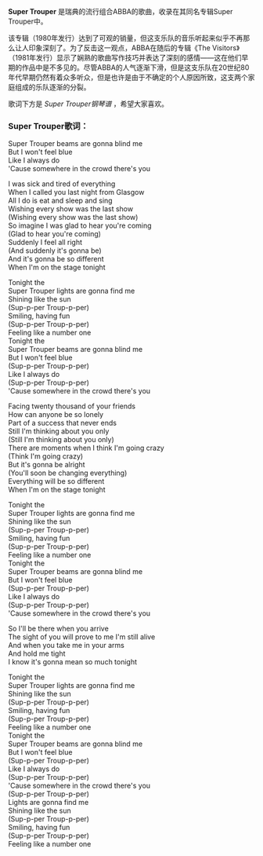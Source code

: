 

**Super Trouper** 是瑞典的流行组合ABBA的歌曲，收录在其同名专辑Super Trouper中。

该专辑（1980年发行）达到了可观的销量，但这支乐队的音乐听起来似乎不再那么让人印象深刻了。为了反击这一观点，ABBA在随后的专辑《The
Visitors》（1981年发行）显示了娴熟的歌曲写作技巧并表达了深刻的感情——这在他们早期的作品中是不多见的。尽管ABBA的人气逐渐下滑，但是这支乐队在20世纪80年代早期仍然有着众多听众，但是也许是由于不确定的个人原因所致，这支两个家庭组成的乐队逐渐的分裂。

歌词下方是 _Super Trouper钢琴谱_ ，希望大家喜欢。

### Super Trouper歌词：

Super Trouper beams are gonna blind me  
But I won't feel blue  
Like I always do  
'Cause somewhere in the crowd there's you

I was sick and tired of everything  
When I called you last night from Glasgow  
All I do is eat and sleep and sing  
Wishing every show was the last show  
(Wishing every show was the last show)  
So imagine I was glad to hear you're coming  
(Glad to hear you're coming)  
Suddenly I feel all right  
(And suddenly it's gonna be)  
And it's gonna be so different  
When I'm on the stage tonight

Tonight the  
Super Trouper lights are gonna find me  
Shining like the sun  
(Sup-p-per Troup-p-per)  
Smiling, having fun  
(Sup-p-per Troup-p-per)  
Feeling like a number one  
Tonight the  
Super Trouper beams are gonna blind me  
But I won't feel blue  
(Sup-p-per Troup-p-per)  
Like I always do  
(Sup-p-per Troup-p-per)  
'Cause somewhere in the crowd there's you

Facing twenty thousand of your friends  
How can anyone be so lonely  
Part of a success that never ends  
Still I'm thinking about you only  
(Still I'm thinking about you only)  
There are moments when I think I'm going crazy  
(Think I'm going crazy)  
But it's gonna be alright  
(You'll soon be changing everything)  
Everything will be so different  
When I'm on the stage tonight

Tonight the  
Super Trouper lights are gonna find me  
Shining like the sun  
(Sup-p-per Troup-p-per)  
Smiling, having fun  
(Sup-p-per Troup-p-per)  
Feeling like a number one  
Tonight the  
Super Trouper beams are gonna blind me  
But I won't feel blue  
(Sup-p-per Troup-p-per)  
Like I always do  
(Sup-p-per Troup-p-per)  
'Cause somewhere in the crowd there's you

So I'll be there when you arrive  
The sight of you will prove to me I'm still alive  
And when you take me in your arms  
And hold me tight  
I know it's gonna mean so much tonight

Tonight the  
Super Trouper lights are gonna find me  
Shining like the sun  
(Sup-p-per Troup-p-per)  
Smiling, having fun  
(Sup-p-per Troup-p-per)  
Feeling like a number one  
Tonight the  
Super Trouper beams are gonna blind me  
But I won't feel blue  
(Sup-p-per Troup-p-per)  
Like I always do  
(Sup-p-per Troup-p-per)  
'Cause somewhere in the crowd there's you  
(Sup-p-per Troup-p-per)  
Lights are gonna find me  
Shining like the sun  
(Sup-p-per Troup-p-per)  
Smiling, having fun  
(Sup-p-per Troup-p-per)  
Feeling like a number one

